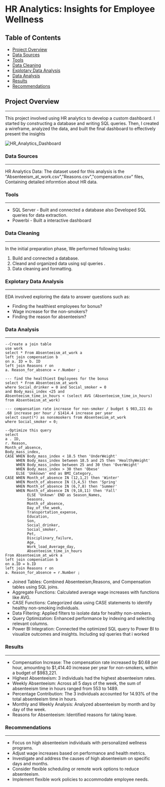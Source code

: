 # HR Analytics: Insights for Employee Wellness

## Table of Contents 
- [Project Overview](#project-overview)
- [Data Sources](#data-sources)
- [Tools](#tools)
- [Data Cleaning](#data-cleaning)
- [Explotary Data Analysis](#explotary-data-analysis)
- [Data Analysis](#data-analysis)
- [Results](#results)
- [Recommendations](#recommendations)
## Project Overview
---
This project involved using HR analytics to develop a custom dashboard. I started by constructing a database and writing SQL queries. Then, I created a wireframe, analyzed the data, and built the final dashboard to effectively present the insights

![HR_Analytics_Dashboard](https://github.com/user-attachments/assets/6d42b6dd-62d6-438a-ac38-6bc569cf6ffd)


### Data Sources
---
HR Analytics Data: The dataset used for this analysis is the "Absenteeism_at_work.csv","Reasons.csv","compensation.csv" files, Containing detailed informtion about HR data.
 
### Tools 
---
- SQL Server - Built and connected a database also Developed SQL queries for data extraction.
- Powerbi - Built a interactive dashboard 

### Data Cleaning
---
In the initial preparation phase, We performed following tasks:
1. Build and connected a database.
2. Cleand and organized data using sql queries .
3. Data cleaning and formatting.
   
### Explotary Data Analysis 
---
EDA involved exploring the data to answer questions such as:
- Finding the healthiest employees for bonus?
- Wage increase for the non-smokers?
- Finding the reason for absenteeism?

### Data Analysis 
---
```
--Create a join table
use work
select * From Absenteeism_at_work a
left join compensation b
on a. ID = b. ID 
left join Reasons r on
a. Reason_for_absence = r.Number ;

--- find the healthiest Employees for the bonus 
select * From Absenteeism_at_work
where Social_drinker = 0 and Social_smoker = 0 
and Body_mass_index <25 and
Absenteeism_time_in_hours < (select AVG (Absenteeism_time_in_hours) from Absenteeism_at_work)

--- compansation rate increase for non-smoker / budget $ 983,221 do .68 increase per hour / $1414.4 increase per year 
select count(*) as nonsmookers from Absenteeism_at_work
where Social_smoker = 0;

--Optimize this query 
select 
a . ID,
r. Reason,
Month_of_absence,
Body_mass_index,
CASE WHEN Body_mass_index < 18.5 then 'UnderWeight'
     WHEN Body_mass_index between 18.5 and 25 then 'HealthyWeight'
     WHEN Body_mass_index between 25 and 30 then 'OverWeight'
     WHEN Body_mass_index > 30 then 'Obese'
	 ELSE 'Unknown' end as BMI_Category,
CASE WHEN Month_of_absence IN (12,1,2) then 'Winter'
     WHEN Month_of_absence IN (3,4,5) then 'Spring'
     WHEN Month_of_absence IN (6,7,8) then 'Summer'
     WHEN Month_of_absence IN (9,10,11) then 'Fall'
		  ELSE 'Unkown' END as Season_Names,
		  Seasons,
		  Month_of_absence,
		  Day_of_the_week,
		  Transportation_expense,
		  Education,
		  Son,
		  Social_drinker,
		  Social_smoker,
		  Pet,
		  Disciplinary_failure,
		  Age,
		  Work_load_Average_day,
		  Absenteeism_time_in_hours
From Absenteeism_at_work a
left join compensation b
on a.ID = b.ID 
left join Reasons r on
a. Reason_for_absence = r.Number ;
```
- Joined Tables: Combined Absenteeism,Reasons, and Compensation tables using SQL joins.
- Aggregate Functions: Calculated average wage increases with functions like AVG.
- CASE Functions: Categorized data using CASE statements to identify healthy non-smoking individuals.
- Data Filtering: Applied filters to isolate data for healthy non-smokers.
- Query Optimization: Enhanced performance by indexing and selecting relevant columns.
- Power BI Integration: Connected the optimized SQL query to Power BI to visualize outcomes and insights.
  Including sql queries that i worked



### Results
---
- Compensation Increase: The compensation rate increased by $0.68 per hour, amounting to $1,414.40 increase per year for non-smokers, within a budget of $983,221.
- Highest Absenteeism: 3 individuals had the highest absenteeism rates.
- Weekly Absenteeism: Across all 5 days of the week, the sum of absenteeism time in hours ranged from 553 to 1489.
- Percentage Contribution: The 3 individuals accounted for 14.93% of the total absenteeism time in hours.
- Monthly and Weekly Analysis: Analyzed absenteeism by month and by day of the week.
- Reasons for Absenteeism: Identified reasons for taking leave.


### Recommendations
---
- Focus on high absenteeism individuals with personalized wellness programs.
- Adjust wage increases based on performance and health metrics.
- Investigate and address the causes of high absenteeism on specific days and months.
- Consider flexible scheduling or remote work options to reduce absenteeism.
- Implement flexible work policies to accommodate employee needs.

